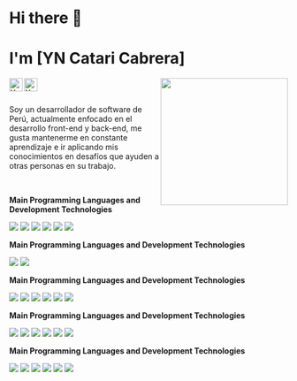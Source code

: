 <h1>Hi there 👋</h1>

# I'm [YN Catari Cabrera] 
<img align="right" width="230" src="https://media.giphy.com/media/M9gbBd9nbDrOTu1Mqx/giphy.gif">

<a href="https://www.linkedin.com/in/yncc/"><img align="left" alt="YN Catari Cabrera | Linkedin" width="24" title="Linkedin" alt="Linkedin" src="https://cdn.svgporn.com/logos/linkedin-icon.svg"></a>

<a href="https://twitter.com/yofer_nain"><img align="left" alt="YN Catari Cabrera| Twitter" width="24" title="Twitter" alt="Twitter" src="https://cdn.svgporn.com/logos/twitter.svg"></a>


<br><br>

Soy un desarrollador de software de Perú, actualmente enfocado en el desarrollo front-end y back-end, me gusta mantenerme en constante aprendizaje e ir aplicando mis conocimientos en desafíos que ayuden a otras personas en su trabajo.

<br>


**Main Programming Languages and Development Technologies**

<code><img src="https://img.icons8.com/color/48/000000/java-coffee-cup-logo.png"/></code>
<code><img src="https://img.icons8.com/color/48/000000/c-plus-plus-logo.png"/></code>
<code><img src="https://img.icons8.com/color/48/4a90e2/javascript.png"/></code>
<code><img src="https://img.icons8.com/ios-filled/50/4a90e2/php-logo.png"/></code>
<code><img src="https://img.icons8.com/color/48/4a90e2/angularjs.png"/></code>
<code><img src="https://img.icons8.com/wired/48/4a90e2/react.png"/></code>


**Main Programming Languages and Development Technologies**

<code><img src="https://img.icons8.com/color/48/4a90e2/linux.png"/></code>
<code><img src="https://img.icons8.com/color/48/4a90e2/windows-10.png"/></code>



**Main Programming Languages and Development Technologies**

<code><img src="https://img.icons8.com/color/48/000000/java-coffee-cup-logo.png"/></code>
<code><img src="https://img.icons8.com/color/48/000000/c-plus-plus-logo.png"/></code>
<code><img src="https://img.icons8.com/color/48/4a90e2/javascript.png"/></code>
<code><img src="https://img.icons8.com/ios-filled/50/4a90e2/php-logo.png"/></code>
<code><img src="https://img.icons8.com/color/48/4a90e2/angularjs.png"/></code>
<code><img src="https://img.icons8.com/wired/48/4a90e2/react.png"/></code>



**Main Programming Languages and Development Technologies**

<code><img src="https://img.icons8.com/color/48/000000/java-coffee-cup-logo.png"/></code>
<code><img src="https://img.icons8.com/color/48/000000/c-plus-plus-logo.png"/></code>
<code><img src="https://img.icons8.com/color/48/4a90e2/javascript.png"/></code>
<code><img src="https://img.icons8.com/ios-filled/50/4a90e2/php-logo.png"/></code>
<code><img src="https://img.icons8.com/color/48/4a90e2/angularjs.png"/></code>
<code><img src="https://img.icons8.com/wired/48/4a90e2/react.png"/></code>


**Main Programming Languages and Development Technologies**

<code><img src="https://img.icons8.com/color/48/000000/java-coffee-cup-logo.png"/></code>
<code><img src="https://img.icons8.com/color/48/000000/c-plus-plus-logo.png"/></code>
<code><img src="https://img.icons8.com/color/48/4a90e2/javascript.png"/></code>
<code><img src="https://img.icons8.com/ios-filled/50/4a90e2/php-logo.png"/></code>
<code><img src="https://img.icons8.com/color/48/4a90e2/angularjs.png"/></code>
<code><img src="https://img.icons8.com/wired/48/4a90e2/react.png"/></code>
